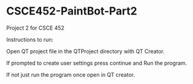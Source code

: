 # CSCE452-PaintBot-Part2

Project 2 for CSCE 452

Instructions to run:

Open QT project file in the QTProject directory with QT Creator.

If prompted to create user settings press continue and Run the program.

If not just run the program once open in QT creator.
